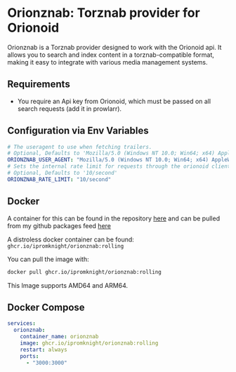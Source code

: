 # Orionznab: Torznab provider for Orionoid

Orionznab is a Torznab provider designed to work with the Orionoid api.
It allows you to search and index content in a torznab-compatible format, making it easy to integrate with various media management systems.

## Requirements
* You require an Api key from Orionoid, which must be passed on all search requests (add it in prowlarr).

## Configuration via Env Variables

```yaml
# The useragent to use when fetching trailers.
# Optional, Defaults to 'Mozilla/5.0 (Windows NT 10.0; Win64; x64) AppleWebKit/537.36 Chrome/124.0.0.0'.
ORIONZNAB_USER_AGENT: "Mozilla/5.0 (Windows NT 10.0; Win64; x64) AppleWebKit/537.36 Chrome/124.0.0.0"
# Sets the internal rate limit for requests through the orionoid client.
# Optional, Defaults to '10/second'
ORIONZNAB_RATE_LIMIT: "10/second"
```

## Docker

A container for this can be found in the repository [here](https://github.com/iPromKnight/containers/tree/main/apps/orionznab) and can be pulled from my github packages feed [here](https://github.com/users/iPromKnight/packages/container/package/orionznab)

A distroless docker container can be found: `ghcr.io/ipromknight/orionznab:rolling`

You can pull the image with:
```bash
docker pull ghcr.io/ipromknight/orionznab:rolling
```

This Image supports AMD64 and ARM64.

## Docker Compose

```yaml
services:
  orionznab:
    container_name: orionznab
    image: ghcr.io/ipromknight/orionznab:rolling
    restart: always
    ports:
      - "3000:3000"
```
